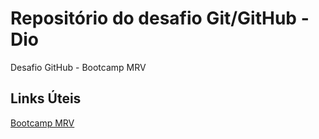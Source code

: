 # Repositório do desafio Git/GitHub - Dio
Desafio GitHub - Bootcamp MRV

## Links Úteis
[Bootcamp MRV](https://www.dio.me/bootcamp/mrv-fullstack-developer?utm_source=lp-orbi-techboost&utm_medium=organic&utm_campaign=mrv-fullstack-developer)

